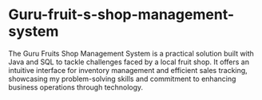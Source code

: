 # Guru-fruit-s-shop-management-system
The Guru Fruits Shop Management System is a practical solution built with Java and SQL to tackle challenges faced by a local fruit shop. It offers an intuitive interface for inventory management and efficient sales tracking, showcasing my problem-solving skills and commitment to enhancing business operations through technology.
